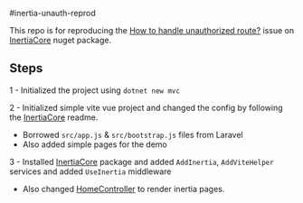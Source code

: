 #inertia-unauth-reprod

This repo is for reproducing the [How to handle unauthorized route?](https://github.com/kapi2289/InertiaCore/issues/15) issue on [InertiaCore](https://github.com/kapi2289/InertiaCore) nuget package.

## Steps

1 - Initialized the project using `dotnet new mvc`

2 - Initialized simple vite vue project and changed the config by following the [InertiaCore](https://github.com/kapi2289/InertiaCore) readme.

- Borrowed `src/app.js` & `src/bootstrap.js` files from Laravel
- Also added simple pages for the demo

3 - Installed [InertiaCore](https://github.com/kapi2289/InertiaCore) package and added `AddInertia`, `AddViteHelper` services and added `UseInertia` middleware

- Also changed [HomeController](./Controllers/HomeController.cs) to render inertia pages.
